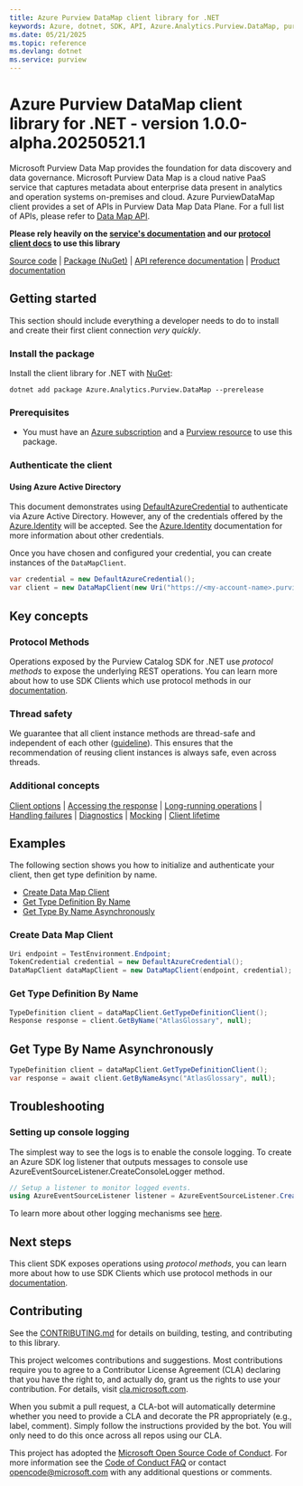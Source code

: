 ```yaml
---
title: Azure Purview DataMap client library for .NET
keywords: Azure, dotnet, SDK, API, Azure.Analytics.Purview.DataMap, purview
ms.date: 05/21/2025
ms.topic: reference
ms.devlang: dotnet
ms.service: purview
---
```

# Azure Purview DataMap client library for .NET - version 1.0.0-alpha.20250521.1 


Microsoft Purview Data Map provides the foundation for data discovery and data governance. Microsoft Purview Data Map is a cloud native PaaS service that captures metadata about enterprise data present in analytics and operation systems on-premises and cloud. Azure PurviewDataMap client provides a set of APIs in Purview Data Map Data Plane. For a full list of APIs, please refer to [Data Map API](https://learn.microsoft.com/rest/api/purview/datamapdataplane/operation-groups?view=rest-purview-datamapdataplane-2023-09-01).

**Please rely heavily on the [service's documentation][catalog_service_documentation] and our [protocol client docs][protocol_client_quickstart] to use this library**

[Source code](https://github.com/Azure/azure-sdk-for-net/blob/main/sdk/purview/Azure.Analytics.Purview.DataMap/src) | [Package (NuGet)](https://www.nuget.org/packages) | [API reference documentation](https://learn.microsoft.com/rest/api/purview/datamapdataplane/operation-groups?view=rest-purview-datamapdataplane-2023-09-01) | [Product documentation](https://learn.microsoft.com/azure)

## Getting started

This section should include everything a developer needs to do to install and create their first client connection *very quickly*.

### Install the package

Install the client library for .NET with [NuGet](https://www.nuget.org/packages?q=Azure.Analytics.Purview.DataMap):

```dotnetcli
dotnet add package Azure.Analytics.Purview.DataMap --prerelease
```

### Prerequisites

- You must have an [Azure subscription][azure_subscription] and a [Purview resource][purview_resource] to use this package.

### Authenticate the client

#### Using Azure Active Directory

This document demonstrates using [DefaultAzureCredential][default_cred_ref] to authenticate via Azure Active Directory. However, any of the credentials offered by the [Azure.Identity][azure_identity] will be accepted.  See the [Azure.Identity][azure_identity] documentation for more information about other credentials.

Once you have chosen and configured your credential, you can create instances of the `DataMapClient`.

```C#
var credential = new DefaultAzureCredential();
var client = new DataMapClient(new Uri("https://<my-account-name>.purview.azure.com"), credential);
```

## Key concepts

### Protocol Methods

Operations exposed by the Purview Catalog SDK for .NET use *protocol methods* to expose the underlying REST operations. You can learn more about how to use SDK Clients which use protocol methods in our [documentation][protocol_client_quickstart].

### Thread safety

We guarantee that all client instance methods are thread-safe and independent of each other ([guideline](https://azure.github.io/azure-sdk/dotnet_introduction.html#dotnet-service-methods-thread-safety)). This ensures that the recommendation of reusing client instances is always safe, even across threads.

### Additional concepts
<!-- CLIENT COMMON BAR -->
[Client options](https://github.com/Azure/azure-sdk-for-net/blob/main/sdk/core/Azure.Core/README.md#configuring-service-clients-using-clientoptions) |
[Accessing the response](https://github.com/Azure/azure-sdk-for-net/blob/main/sdk/core/Azure.Core/README.md#accessing-http-response-details-using-responset) |
[Long-running operations](https://github.com/Azure/azure-sdk-for-net/blob/main/sdk/core/Azure.Core/README.md#consuming-long-running-operations-using-operationt) |
[Handling failures](https://github.com/Azure/azure-sdk-for-net/blob/main/sdk/core/Azure.Core/README.md#reporting-errors-requestfailedexception) |
[Diagnostics](https://github.com/Azure/azure-sdk-for-net/blob/main/sdk/core/Azure.Core/samples/Diagnostics.md) |
[Mocking](https://github.com/Azure/azure-sdk-for-net/blob/main/sdk/core/Azure.Core/README.md#mocking) |
[Client lifetime](https://devblogs.microsoft.com/azure-sdk/lifetime-management-and-thread-safety-guarantees-of-azure-sdk-net-clients/)
<!-- CLIENT COMMON BAR -->

## Examples

The following section shows you how to initialize and authenticate your client, then get type definition by name.

* [Create Data Map Client](#create-data-map-client)
* [Get Type Definition By Name](#get-type-definition-by-name)
* [Get Type By Name Asynchronously](#get-type-by-name-asynchronously)

### Create Data Map Client

```C# Snippet:CreateDataMapClient
Uri endpoint = TestEnvironment.Endpoint;
TokenCredential credential = new DefaultAzureCredential();
DataMapClient dataMapClient = new DataMapClient(endpoint, credential);
```

### Get Type Definition By Name

```C# Snippet:GetTypeByName
TypeDefinition client = dataMapClient.GetTypeDefinitionClient();
Response response = client.GetByName("AtlasGlossary", null);
```

## Get Type By Name Asynchronously

```C# Snippet:DataMapGetTypeByNameAsync
TypeDefinition client = dataMapClient.GetTypeDefinitionClient();
var response = await client.GetByNameAsync("AtlasGlossary", null);
```

## Troubleshooting

### Setting up console logging
The simplest way to see the logs is to enable the console logging.
To create an Azure SDK log listener that outputs messages to console use AzureEventSourceListener.CreateConsoleLogger method.

```C#
// Setup a listener to monitor logged events.
using AzureEventSourceListener listener = AzureEventSourceListener.CreateConsoleLogger();
```

To learn more about other logging mechanisms see [here][azure_core_diagnostics].

## Next steps

This client SDK exposes operations using *protocol methods*, you can learn more about how to use SDK Clients which use protocol methods in our [documentation][protocol_client_quickstart].

## Contributing

See the [CONTRIBUTING.md][contributing] for details on building, testing, and contributing to this library.

This project welcomes contributions and suggestions. Most contributions require you to agree to a Contributor License Agreement (CLA) declaring that you have the right to, and actually do, grant us the rights to use your contribution. For details, visit [cla.microsoft.com][cla].

When you submit a pull request, a CLA-bot will automatically determine whether you need to provide a CLA and decorate the PR appropriately (e.g., label, comment). Simply follow the instructions provided by the bot. You will only need to do this once across all repos using our CLA.

This project has adopted the [Microsoft Open Source Code of Conduct][code_of_conduct]. For more information see the [Code of Conduct FAQ][coc_faq] or contact [opencode@microsoft.com][coc_contact] with any additional questions or comments.

<!-- LINKS -->
[style-guide-msft]: https://learn.microsoft.com/style-guide/capitalization
[style-guide-cloud]: https://aka.ms/azsdk/cloud-style-guide
[default_cred_ref]: https://learn.microsoft.com/dotnet/api/azure.identity.defaultazurecredential?view=azure-dotnet
[azure_identity]: https://github.com/Azure/azure-sdk-for-net/tree/main/sdk/identity/Azure.Identity
[catalog_service_documentation]: https://azure.microsoft.com/services/purview/
[catalog_product_documentation]: https://learn.microsoft.com/azure/purview/
[protocol_client_quickstart]: https://aka.ms/azsdk/net/protocol/quickstart
[azure_subscription]: https://azure.microsoft.com/free/dotnet/
[purview_resource]: https://learn.microsoft.com/azure/purview/create-catalog-portal
[azure_core_diagnostics]: https://github.com/Azure/azure-sdk-for-net/blob/main/sdk/core/Azure.Core/samples/Diagnostics.md
[contributing]: https://github.com/Azure/azure-sdk-for-net/blob/main/CONTRIBUTING.md
[cla]: https://cla.microsoft.com
[code_of_conduct]: https://opensource.microsoft.com/codeofconduct/
[coc_faq]: https://opensource.microsoft.com/codeofconduct/faq/
[coc_contact]: mailto:opencode@microsoft.com

